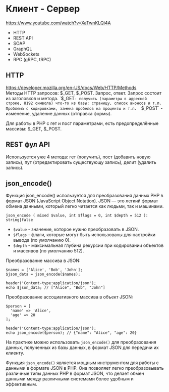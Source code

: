 # Клиент - Сервер
https://www.youtube.com/watch?v=XaTwnKLQi4A

- HTTP
- REST API
- SOAP
- GraphQL
- WebSockets
- RPC (gRPC, tRPC)

## HTTP
https://developer.mozilla.org/en-US/docs/Web/HTTP/Methods  
Методы HTTP запросов: $_GET, $_POST. Запрос, ответ.  
Запрос состоит из заголовков и метода.  
`$_GET` - получить (параметры в адресной строке, 8192 символа) что-то из базы: страницу, список анонсов и т.п. Проблема с кодировками, замена пробелов на проценты и т.п.  
`$_POST` - изменение, удаление данных (отправка формы).

Для работы в PHP с гет и пост параметрами, есть предопределённые массивы: $_GET, $_POST.

## REST фул API
Используется уже 4 метода: гет (получить), пост (добавить новую запись), пут (отредактировать существующу запись), делит (удалить запись).

## json_encode()
Функция json_encode() используется для преобразования данных PHP в формат JSON (JavaScript Object Notation). JSON — это легкий формат обмена данными, который легко читается как людьми, так и машинами.

    json_encode ( mixed $value, int $flags = 0, int $depth = 512 ): string|false

- `$value` - значение, которое нужно преобразовать в JSON.
- `$flags` - флаги, которые могут быть использованы для настройки вывода (по умолчанию 0).
- `$depth` - максимальная глубина рекурсии при кодировании объектов и массивов (по умолчанию 512).

Преобразование массива в JSON:

    $names = ['Alice', 'Bob', 'John'];
    $json_data = json_encode($names);

    header('Content-type:application/json');
    echo $json_data; // ["Alice", "Bob", "John"]

Преобразование ассоциативного массива в объект JSON:

    $person = [
      'name' => 'Alice',
      'age' => 20
    ];

    header('Content-type:application/json');
    echo json_encode($person); // {"name": "Alice", "age": 20}

На практике можно использовать `json_encode()` для преобразования данных, полученных из базы данных, в формат JSON для передачи их клиенту.

Функция `json_encode()` является мощным инструментом для работы с данными в формате JSON в PHP. Она позволяет легко преобразовывать различные типы данных PHP в формат JSON, что делает обмен данными между различными системами более удобным и эффективным.
